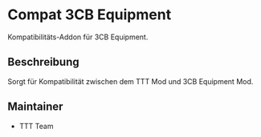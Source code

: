# Compat 3CB Equipment

Kompatibilitäts-Addon für 3CB Equipment.

## Beschreibung

Sorgt für Kompatibilität zwischen dem TTT Mod und 3CB Equipment Mod.

## Maintainer

- TTT Team
